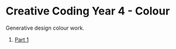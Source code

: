 # Creative Coding Year 4 - Colour
Generative design colour work.

1. [Part 1](Examples/index01.html)
